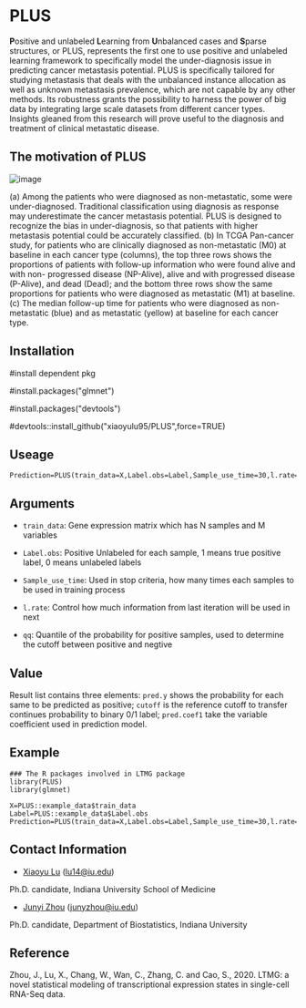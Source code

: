 # PLUS
**P**ositive and unlabeled **L**earning from **U**nbalanced cases and **S**parse structures, or PLUS, represents the first one to use positive and unlabeled learning framework to specifically model the under-diagnosis issue in predicting cancer metastasis potential. PLUS is specifically tailored for studying metastasis that deals with the unbalanced instance allocation as well as unknown metastasis prevalence, which are not capable by any other methods. Its robustness grants the possibility to harness the power of big data by integrating large scale datasets from different cancer types. Insights gleaned from this research will prove useful to the diagnosis and treatment of clinical metastatic disease.

## The motivation of PLUS
![image](https://github.com/xiaoyulu95/PLUS/blob/master/fig/F1.png)

(a) Among the patients who were diagnosed as non-metastatic, some were under-diagnosed. Traditional classification using diagnosis as response may underestimate the cancer metastasis potential. PLUS is designed to recognize the bias in under-diagnosis, so that patients with higher metastasis potential could be accurately classified. (b) In TCGA Pan-cancer study, for patients who are clinically diagnosed as non-metastatic (M0) at baseline in each cancer type (columns), the top three rows shows the proportions of patients with follow-up information who were found alive and with non- progressed disease (NP-Alive), alive and with progressed disease (P-Alive), and dead (Dead); and the bottom three rows show the same proportions for patients who were diagnosed as metastatic (M1) at baseline. (c) The median follow-up time for patients who were diagnosed as non-metastatic (blue) and as metastatic (yellow) at baseline for each cancer type.


## Installation


#install dependent pkg

#install.packages("glmnet")


#install.packages("devtools")

#devtools::install_github("xiaoyulu95/PLUS",force=TRUE)

## Useage
```
Prediction=PLUS(train_data=X,Label.obs=Label,Sample_use_time=30,l.rate=1,qq=0.1)
```

## Arguments

* `train_data`: Gene expression matrix which has N samples and M variables

* `Label.obs`: Positive Unlabeled for each sample, 1 means true positive label, 0 means unlabeled labels

* `Sample_use_time`: Used in stop criteria, how many times each samples to be used in training process

* `l.rate`: Control how much information from last iteration will be used in next

* `qq`: Quantile of the probability for positive samples, used to determine the cutoff between positive and negtive

## Value
Result list contains three elements: `pred.y` shows the probability for each same to be predicted as positive; `cutoff` is the reference cutoff to transfer continues probability to binary 0/1 label; `pred.coef1` take the variable coefficient used in prediction model. 

## Example
```
### The R packages involved in LTMG package
library(PLUS)
library(glmnet)

X=PLUS::example_data$train_data
Label=PLUS::example_data$Label.obs
Prediction=PLUS(train_data=X,Label.obs=Label,Sample_use_time=30,l.rate=1,qq=0.1)
```

## Contact Information

- [Xiaoyu Lu](https://zcslab.github.io/people/xiaoyu/)
(lu14@iu.edu)

Ph.D. candidate, Indiana University School of Medicine

- [Junyi Zhou](https://fsph.iupui.edu/about/directory/zhou-junyi.html)
(junyzhou@iu.edu)

Ph.D. candidate, Department of Biostatistics, Indiana University


## Reference
Zhou, J., Lu, X., Chang, W., Wan, C., Zhang, C. and Cao, S., 2020. LTMG: a novel statistical modeling of transcriptional expression states in single-cell RNA-Seq data.

